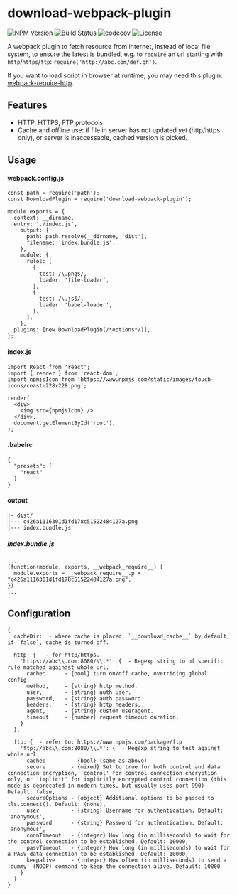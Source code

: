 # download-webpack-plugin

[![NPM Version](http://img.shields.io/npm/v/download-webpack-plugin.svg?style=flat)](https://www.npmjs.org/package/download-webpack-plugin)
[![Build Status](https://travis-ci.org/roneyrao/download-webpack-plugin.svg?branch=master)](https://travis-ci.org/roneyrao/download-webpack-plugin)
[![codecov](https://codecov.io/gh/roneyrao/download-webpack-plugin/branch/master/graph/badge.svg)](https://codecov.io/gh/roneyrao/download-webpack-plugin)
[![License](https://img.shields.io/badge/license-MIT-blue.svg)](https://raw.githubusercontent.com/roneyrao/download-webpack-plugin/master/LICENSE)

A webpack plugin to fetch resource from internet, instead of local file system, to ensure the latest is bundled, e.g. to `require` an url starting with `http`/`https`/`ftp`: `require('http://abc.com/def.gh')`.

If you want to load script in browser at runtime, you may need this plugin: [webpack-require-http](https://github.com/darkty2009/webpack-require-http).

## Features

  * HTTP, HTTPS, FTP protocols
  * Cache and offline use: if file in server has not updated yet (http/https only), or server is inaccessable, cached version is picked.

## Usage 

#### webpack.config.js

```
const path = require('path');
const DownloadPlugin = require('download-webpack-plugin');

module.exports = {
  context: __dirname,
  entry: './index.js',
    output: {
      path: path.resolve(__dirname, 'dist'),
      filename: 'index.bundle.js',
    },
    module: {
      rules: [
        {
          test: /\.png$/,
          loader: 'file-loader',
        },
        {
          test: /\.js$/,
          loader: 'babel-loader',
        },
      ],
    },
  plugins: [new DownloadPlugin(/*options*/)],
};
```


#### index.js

```
import React from 'react';
import { render } from 'react-dom';
import npmjsIcon from 'https://www.npmjs.com/static/images/touch-icons/coast-228x228.png';

render(
  <div>
    <img src={npmjsIcon} />
  </div>,
  document.getElementById('root'),
);
```


#### .babelrc

```
{
  "presets": [
    "react"
  ]
}
```


#### output

```
|- dist/
|--- c426a1116301d1fd178c51522484127a.png
|--- index.bundle.js

```

##### index.bundle.js
```
...
(function(module, exports, __webpack_require__) {
  module.exports = __webpack_require__.p + "c426a1116301d1fd178c51522484127a.png";
})
...
```


## Configuration 

```
{
  cacheDir:  - where cache is placed, `__download_cache__` by default, if `false`, cache is turned off.

  http: {   - for http/https.
    'https://abc\\.com:8080/\\.*': {  - Regexp string to of specific rule matched againast whole url.
      cache:      - {bool} turn on/off cache, overriding global config.
      method,     - {string} http method.
      user,       - {string} auth user.
      password,   - {string} auth password.
      headers,    - {string} http headers.
      agent,      - {string} custom useragent.
      timeout     - {number} request timeout duration.
    }
  },

  ftp: {  - refer to: https://www.npmjs.com/package/ftp
    'ftp://abc\\.com:8080/\\.*': {  - Regexp string to test against whole url.
      cache:        - {bool} (same as above)
      secure        - {mixed} Set to true for both control and data connection encryption, 'control' for control connection encryption only, or 'implicit' for implicitly encrypted control connection (this mode is deprecated in modern times, but usually uses port 990) Default: false,
      secureOptions - {object} Additional options to be passed to tls.connect(). Default: (none),
      user          - {string} Username for authentication. Default: 'anonymous',
      password      - {string} Password for authentication. Default: 'anonymous',
      connTimeout   - {integer} How long (in milliseconds) to wait for the control connection to be established. Default: 10000,
      pasvTimeout   - {integer} How long (in milliseconds) to wait for a PASV data connection to be established. Default: 10000,
      keepalive     - {integer} How often (in milliseconds) to send a 'dummy' (NOOP) command to keep the connection alive. Default: 10000
    }
  }
}
```
